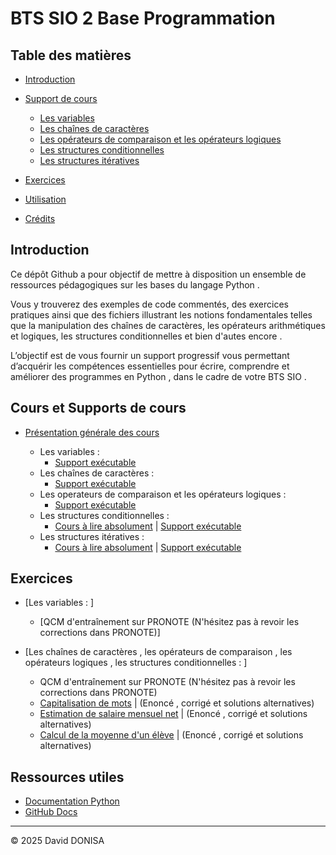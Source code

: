# BTS SIO 2 Base Programmation

## Table des matières
- [Introduction](#introduction)
- [Support de cours](#support-de-cours)
    - [Les variables](#les-variables)
    - [Les chaînes de caractères](#les-chaînes-de-caractères)
    - [Les opérateurs de comparaison et les opérateurs logiques](#les-operateurs-de-comparaison-et-les-opérateurs_logiques)
    - [Les structures conditionnelles](#les-structures-conditionnelles)
    - [Les structures itératives](#les-structures-itératives)
    
- [Exercices](#exercices)

- [Utilisation](#utilisation)
- [Crédits](#crédits)

## Introduction

Ce dépôt Github a pour objectif de mettre à disposition un ensemble de ressources pédagogiques sur les bases du langage Python .

Vous y trouverez des exemples de code commentés, des exercices pratiques ainsi que des fichiers illustrant les notions fondamentales telles que la manipulation des chaînes de caractères, les opérateurs arithmétiques et logiques, les structures conditionnelles et bien d'autes encore . 

L’objectif est de vous fournir un support progressif vous permettant d’acquérir les compétences essentielles pour écrire, comprendre et améliorer des programmes en Python , dans le cadre de votre BTS SIO .

## Cours et Supports de cours

- [Présentation générale des cours](01_cours/presentation_generale_des_cours.pdf)

  - Les variables :
    - [Support exécutable](01_cours/demos/01_variables/01_variables.py)
  - Les chaînes de caractères :
    - [Support exécutable](01_cours/demos/02_manip_strings/02_manip_strings.py)
  - Les operateurs de comparaison et les opérateurs logiques :
    - [Support exécutable](01_cours/demos/03_operateurs/03_operateurs.py)
  - Les structures conditionnelles :
    - [Cours à lire absolument](01_cours/demos/04_struct_conditionnelles/04_struct_conditionnelles.pdf) | [Support exécutable](01_cours/demos/04_struct_conditionnelles/04_struct_conditionnelles_VERSION_MODIFIABLE_EXECUTABLE_mise_a_jour_le_23_09_2025.py)
  - Les structures itératives : 
    - [Cours à lire absolument](01_cours/demos/05_struct_iteratives/05_struct_iteratives.pdf) | [Support exécutable](01_cours/demos/05_struct_iteratives/05_struct_iteratives_MODIFIABLE_EXECUTABLE.py)

## Exercices

- [Les variables : ]

  - [QCM d'entraînement sur PRONOTE (N'hésitez pas à revoir les corrections dans PRONOTE)]

- [Les chaînes de caractères , les opérateurs de comparaison , les opérateurs logiques , les structures conditionnelles : ]

  - QCM d'entraînement sur PRONOTE
    (N'hésitez pas à revoir les corrections dans PRONOTE)
  - [Capitalisation de mots](02_exercices/02_manip_strings/chaines_capitalisation_de_noms.pdf) | (Enoncé , corrigé et solutions alternatives)
  - [Estimation de salaire mensuel net](02_exercices/02_manip_strings/chaines_estimation_salaire_mensuel_net.pdf) | (Enoncé , corrigé et solutions alternatives)
  - [Calcul de la moyenne d'un élève](02_exercices/02_manip_strings/chaines_moyenne_eleve.pdf) | (Enoncé , corrigé et solutions alternatives)

## Ressources utiles

- [Documentation Python](https://docs.python.org/fr/3/)
- [GitHub Docs](https://docs.github.com/fr)

---

© 2025 David DONISA
